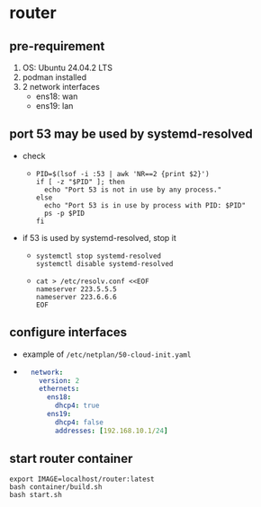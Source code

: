 # router

## pre-requirement

1. OS: Ubuntu 24.04.2 LTS
2. podman installed
3. 2 network interfaces
    + ens18: wan
    + ens19: lan

## port 53 may be used by systemd-resolved

* check
    + ```shell
      PID=$(lsof -i :53 | awk 'NR==2 {print $2}')
      if [ -z "$PID" ]; then
        echo "Port 53 is not in use by any process."
      else
        echo "Port 53 is in use by process with PID: $PID"
        ps -p $PID
      fi
      ```
* if 53 is used by systemd-resolved, stop it
    + ```shell
      systemctl stop systemd-resolved
      systemctl disable systemd-resolved
      ```
    + ```shell
      cat > /etc/resolv.conf <<EOF
      nameserver 223.5.5.5
      nameserver 223.6.6.6
      EOF
      ```
## configure interfaces

* example of `/etc/netplan/50-cloud-init.yaml`
* ```yaml
    network:
      version: 2
      ethernets:
        ens18:
          dhcp4: true
        ens19:
          dhcp4: false
          addresses: [192.168.10.1/24]
  ```

## start router container

```shell
export IMAGE=localhost/router:latest
bash container/build.sh
bash start.sh
```
